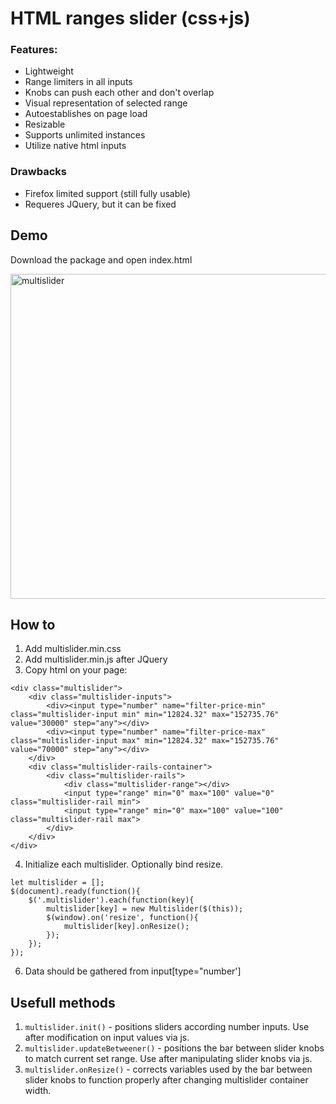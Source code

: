 # HTML ranges slider (css+js)

### Features:
- Lightweight
- Range limiters in all inputs
- Knobs can push each other and don't overlap
- Visual representation of selected range
- Autoestablishes on page load
- Resizable
- Supports unlimited instances
- Utilize native html inputs

### Drawbacks
- Firefox limited support (still fully usable)
- Requeres JQuery, but it can be fixed

## Demo
Download the package and open index.html

<img width="520" alt="multislider" src="https://github.com/user-attachments/assets/fd3d745b-651a-471a-a92f-1d4be158afda" />

## How to
1. Add multislider.min.css
2. Add multislider.min.js after JQuery
3. Copy html on your page:
```
<div class="multislider">
	<div class="multislider-inputs">
		<div><input type="number" name="filter-price-min" class="multislider-input min" min="12824.32" max="152735.76" value="30000" step="any"></div>
		<div><input type="number" name="filter-price-max" class="multislider-input max" min="12824.32" max="152735.76" value="70000" step="any"></div>
	</div>
	<div class="multislider-rails-container">
		<div class="multislider-rails">
			<div class="multislider-range"></div>
			<input type="range" min="0" max="100" value="0" class="multislider-rail min">
			<input type="range" min="0" max="100" value="100" class="multislider-rail max">
		</div>
	</div>
</div>
```
4. Initialize each multislider. Optionally bind resize.
```
let multislider = [];
$(document).ready(function(){
	$('.multislider').each(function(key){
		multislider[key] = new Multislider($(this));
		$(window).on('resize', function(){
			multislider[key].onResize();
		});
	});
});
```
6. Data should be gathered from input[type="number']

## Usefull methods
1. `multislider.init()` - positions sliders according number inputs. Use after modification on input values via js.
2. `multislider.updateBetweener()` - positions the bar between slider knobs to match current set range. Use after manipulating slider knobs via js.
3. `multislider.onResize()` - corrects variables used by the bar between slider knobs to function properly after changing multislider container width.